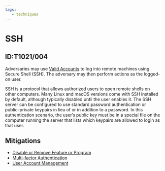 ```yaml
---
tags:
   - techniques
---
```

# SSH
## ID:T1021/004
Adversaries may use [Valid Accounts](/mitre/techniques/T1078) to log into remote machines using Secure Shell (SSH). The adversary may then perform actions as the logged-on user.

SSH is a protocol that allows authorized users to open remote shells on other computers. Many Linux and macOS versions come with SSH installed by default, although typically disabled until the user enables it. The SSH server can be configured to use standard password authentication or public-private keypairs in lieu of or in addition to a password. In this authentication scenario, the user’s public key must be in a special file on the computer running the server that lists which keypairs are allowed to login as that user.
## Mitigations
* [Disable or Remove Feature or Program](mitigations/M1042)
* [Multi-factor Authentication](mitigations/M1032)
* [User Account Management](mitigations/M1018)
